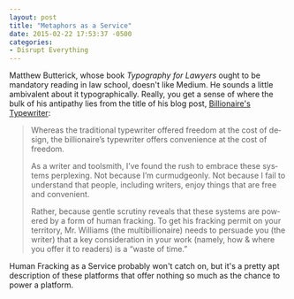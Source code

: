 ```yaml
---
layout: post
title: "Metaphors as a Service"
date: 2015-02-22 17:53:37 -0500
categories: 
- Disrupt Everything
---
```


Matthew Butterick, whose book *Typography for Lawyers* ought to be mandatory reading in law school, doesn't like Medium. He sounds a little ambivalent about it typographically. Really, you get a sense of where the bulk of his antipathy lies from the title of his blog post, [Billionaire's Typewriter](http://practicaltypography.com/billionaires-typewriter.html): 

> Whereas the tra­di­tional type­writer of­fered free­dom at the cost of de­sign, the bil­lion­aire’s type­writer of­fers con­ve­nience at the cost of freedom.
>
> As a writer and tool­smith, I’ve found the rush to em­brace these sys­tems per­plex­ing. Not be­cause I’m cur­mud­geonly. Not be­cause I fail to un­der­stand that peo­ple, in­clud­ing writ­ers, en­joy things that are free and convenient.
>
> Rather, be­cause gen­tle scrutiny re­veals that these sys­tems are pow­ered by a form of hu­man frack­ing. To get his frack­ing per­mit on your ter­ri­tory, Mr. Williams (the multi­bil­lion­aire) needs to per­suade you (the writer) that a key con­sid­er­a­tion in your work (namely, how & where you of­fer it to read­ers) is a “waste of time.”

Human Fracking as a Service probably won't catch on, but it's a pretty apt description of these platforms that offer nothing so much as the chance to power a platform.